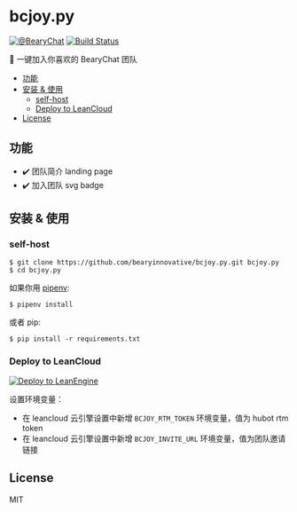 # bcjoy.py

[![@BearyChat](https://bearychat-openapi.leanapp.cn/badge/bearychat.svg)](https://bearychat-openapi.leanapp.cn/join)
[![Build Status](https://travis-ci.org/bearyinnovative/bcjoy.py.svg)](https://travis-ci.org/bearyinnovative/bcjoy.py)

🐼 一键加入你喜欢的 BearyChat 团队

<!-- toc -->

- [功能](#%E5%8A%9F%E8%83%BD)
- [安装 & 使用](#%E5%AE%89%E8%A3%85--%E4%BD%BF%E7%94%A8)
  * [self-host](#self-host)
  * [Deploy to LeanCloud](#deploy-to-leancloud)
- [License](#license)

<!-- tocstop -->

## 功能

- ✔️️ 团队简介 landing page
- ✔️️ 加入团队 svg badge

## 安装 & 使用

### self-host

```
$ git clone https://github.com/bearyinnovative/bcjoy.py.git bcjoy.py
$ cd bcjoy.py
```

如果你用 [pipenv][]:

```
$ pipenv install
```

或者 pip:

```
$ pip install -r requirements.txt
```

[pipenv]: https://github.com/kennethreitz/pipenv

### Deploy to LeanCloud

[![Deploy to LeanEngine](http://ac-32vx10b9.clouddn.com/109bd02ee9f5875a.png)](https://leancloud.cn/1.1/functions/_ops/deploy-button)

设置环境变量：

- 在 leancloud 云引擎设置中新增 `BCJOY_RTM_TOKEN` 环境变量，值为 hubot rtm token
- 在 leancloud 云引擎设置中新增 `BCJOY_INVITE_URL` 环境变量，值为团队邀请链接

## License

MIT
